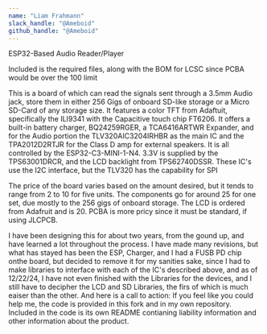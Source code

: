 ```yaml
---
name: "Liam Frahmann"
slack_handle: "@Ameboid"
github_handle: "@Ameboid"
---
```


ESP32-Based Audio Reader/Player

Included is the required files, along with the BOM for LCSC since PCBA would be over the 100 limit

This is a board of which can read the signals sent through a 3.5mm Audio jack, store them in either 256 Gigs of onboard SD-like storage or a Micro SD-Card of any storage size. It features a color TFT from Adaftuit, specifically the ILI9341 with the Capacitive touch chip FT6206. It offers a built-in battery charger, BQ24259RGER, a TCA6416ARTWR Expander, and for the Audio portion the TLV320AIC3204IRHBR as the main IC and the TPA2012D2RTJR for the Class D amp for external speakers. It is all controlled by the ESP32-C3-MINI-1-N4. 3.3V is supplied by the TPS63001DRCR, and the LCD backlight from TPS62740DSSR. These IC's use the I2C interface, but the TLV320 has the capability for SPI

The price of the board varies based on the amount desired, but it tends to range from 2 to 10 for five units. The components go for around 25 for one set, due mostly to the 256 gigs of onboard storage. The LCD is ordered from Adafruit and is 20. PCBA is more pricy since it must be standard, if using JLCPCB.

I have been designing this for about two years, from the gound up, and have learned a lot throughout the process. I have made many revisions, but what has stayed has been the ESP, Charger, and I had a FUSB PD chip onthe board, but decided to remove it for my sanities sake, since I had to make libraries to interface with each of the IC's described above, and as of 12/22/24, I have not even finished with the Libraries for the devices, and I still have to decipher the LCD and SD Libraries, the firs of which is much eaiser than the other. And here is a call to action: If you feel like you could help me, the code is provided in this fork and in my own repository. Included in the code is its own README contianing liability information and other information about the product.
